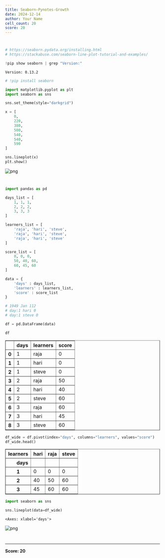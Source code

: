 ```yaml
---
title: Seaborn-Pynotes-Growth
date: 2024-12-14
author: Your Name
cell_count: 20
score: 20
---
```


```python

```


```python

```


```python
# https://seaborn.pydata.org/installing.html
# https://stackabuse.com/seaborn-line-plot-tutorial-and-examples/
```


```python
!pip show seaborn | grep "Version:"
```

    Version: 0.13.2



```python
# !pip install seaborn
```


```python
import matplotlib.pyplot as plt
import seaborn as sns

sns.set_theme(style="darkgrid")

x = [
    0,
    220,
    380,
    500,
    540,
    540,
    590
]

sns.lineplot(x)
plt.show()
```


    
![png](/mlnotes/images/seaborn-pynotes-growth_5_0.png)
    



```python

```


```python

```


```python
import pandas as pd
```


```python
days_list = [
    1, 1, 1, 
    2, 2, 2,
    3, 3, 3
]
```


```python
learners_list = [
    'raja', 'hari', 'steve', 
    'raja', 'hari', 'steve',
    'raja', 'hari', 'steve'
]
```


```python
score_list = [
    0, 0, 0, 
    50, 40, 60,
    60, 45, 60
]
```


```python
data = {
    'days' : days_list,
    'learners' : learners_list,
    'score' : score_list
}

# 1949 Jan 112
# day:1 hari 0
# day:1 steve 0
```


```python
df = pd.DataFrame(data)
```


```python
df
```




<div>
<style scoped>
    .dataframe tbody tr th:only-of-type {
        vertical-align: middle;
    }

    .dataframe tbody tr th {
        vertical-align: top;
    }

    .dataframe thead th {
        text-align: right;
    }
</style>
<table border="1" class="dataframe">
  <thead>
    <tr style="text-align: right;">
      <th></th>
      <th>days</th>
      <th>learners</th>
      <th>score</th>
    </tr>
  </thead>
  <tbody>
    <tr>
      <th>0</th>
      <td>1</td>
      <td>raja</td>
      <td>0</td>
    </tr>
    <tr>
      <th>1</th>
      <td>1</td>
      <td>hari</td>
      <td>0</td>
    </tr>
    <tr>
      <th>2</th>
      <td>1</td>
      <td>steve</td>
      <td>0</td>
    </tr>
    <tr>
      <th>3</th>
      <td>2</td>
      <td>raja</td>
      <td>50</td>
    </tr>
    <tr>
      <th>4</th>
      <td>2</td>
      <td>hari</td>
      <td>40</td>
    </tr>
    <tr>
      <th>5</th>
      <td>2</td>
      <td>steve</td>
      <td>60</td>
    </tr>
    <tr>
      <th>6</th>
      <td>3</td>
      <td>raja</td>
      <td>60</td>
    </tr>
    <tr>
      <th>7</th>
      <td>3</td>
      <td>hari</td>
      <td>45</td>
    </tr>
    <tr>
      <th>8</th>
      <td>3</td>
      <td>steve</td>
      <td>60</td>
    </tr>
  </tbody>
</table>
</div>




```python
df_wide = df.pivot(index="days", columns="learners", values="score")
df_wide.head()
```




<div>
<style scoped>
    .dataframe tbody tr th:only-of-type {
        vertical-align: middle;
    }

    .dataframe tbody tr th {
        vertical-align: top;
    }

    .dataframe thead th {
        text-align: right;
    }
</style>
<table border="1" class="dataframe">
  <thead>
    <tr style="text-align: right;">
      <th>learners</th>
      <th>hari</th>
      <th>raja</th>
      <th>steve</th>
    </tr>
    <tr>
      <th>days</th>
      <th></th>
      <th></th>
      <th></th>
    </tr>
  </thead>
  <tbody>
    <tr>
      <th>1</th>
      <td>0</td>
      <td>0</td>
      <td>0</td>
    </tr>
    <tr>
      <th>2</th>
      <td>40</td>
      <td>50</td>
      <td>60</td>
    </tr>
    <tr>
      <th>3</th>
      <td>45</td>
      <td>60</td>
      <td>60</td>
    </tr>
  </tbody>
</table>
</div>




```python
import seaborn as sns
```


```python
sns.lineplot(data=df_wide)
```




    <Axes: xlabel='days'>




    
![png](/mlnotes/images/seaborn-pynotes-growth_17_1.png)
    



```python

```


```python

```


---
**Score: 20**